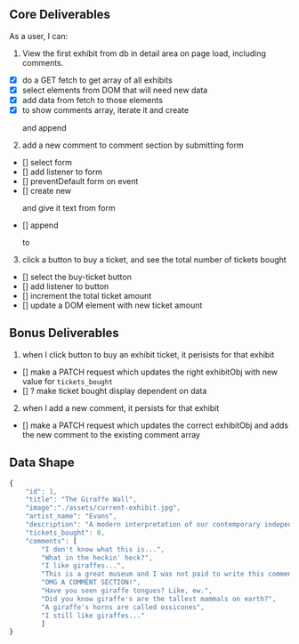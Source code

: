 ## Core Deliverables
As a user, I can:
1. View the first exhibit from db in detail area on page load, including comments.
  - [x] do a GET fetch to get array of all exhibits
  - [x] select elements from DOM that will need new data
  - [x] add data from fetch to those elements
  - [x] to show comments array, iterate it and create <p> and append
2. add a new comment to comment section by submitting form
  - [] select form
  - [] add listener to form
  - [] preventDefault form on event
  - [] create new <p> and give it text from form
  - [] append <p> to 
3. click a button to buy a ticket, and see the total number of tickets bought
  - [] select the buy-ticket button
  - [] add listener to button
  - [] increment the total ticket amount
  - [] update a DOM element with new ticket amount

## Bonus Deliverables
1. when I click button to buy an exhibit ticket, it perisists for that exhibit
  - [] make a PATCH request which updates the right exhibitObj with new value for `tickets_bought`
  - [] ? make ticket bought display dependent on data
2. when I add a new comment, it persists for that exhibit
  - [] make a PATCH request which updates the correct exhibitObj and adds the new comment to the existing comment array

## Data Shape
```javascript
{
    "id": 1,
    "title": "The Giraffe Wall",
    "image":"./assets/current-exhibit.jpg",
    "artist_name": "Evans",
    "description": "A modern interpretation of our contemporary independence from expressionism as told through a surrealist dialogue between abstract cubism and rococo fauvism. The great artist Evans believed only the majestic Giraffe could help tell a story like this. Tickets start at $9.99 (free for children below 21).",
    "tickets_bought": 0,
    "comments": [
        "I don't know what this is...",
        "What in the heckin' heck?",
        "I like giraffes...",
        "This is a great museum and I was not paid to write this comment...",
        "OMG A COMMENT SECTION!",
        "Have you seen giraffe tongues? Like, ew.",
        "Did you know giraffe's are the tallest mammals on earth?",
        "A giraffe's horns are called ossicones",
        "I still like giraffes..."
        ]
}
```